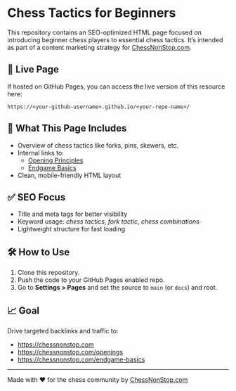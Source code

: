 # Chess Tactics for Beginners

This repository contains an SEO-optimized HTML page focused on introducing beginner chess players to essential chess tactics. It’s intended as part of a content marketing strategy for [ChessNonStop.com](https://chessnonstop.com).

## 🔗 Live Page
If hosted on GitHub Pages, you can access the live version of this resource here:
```
https://<your-github-username>.github.io/<your-repo-name>/
```

## 📘 What This Page Includes
- Overview of chess tactics like forks, pins, skewers, etc.
- Internal links to:
  - [Opening Principles](https://chessnonstop.com/openings)
  - [Endgame Basics](https://chessnonstop.com/endgame-basics)
- Clean, mobile-friendly HTML layout

## ✅ SEO Focus
- Title and meta tags for better visibility
- Keyword usage: *chess tactics*, *fork tactic*, *chess combinations*
- Lightweight structure for fast loading

## 🛠️ How to Use
1. Clone this repository.
2. Push the code to your GitHub Pages enabled repo.
3. Go to **Settings > Pages** and set the source to `main` (or `docs`) and root.

## 📈 Goal
Drive targeted backlinks and traffic to:
- https://chessnonstop.com
- https://chessnonstop.com/openings
- https://chessnonstop.com/endgame-basics

---
Made with ❤️ for the chess community by [ChessNonStop.com](https://chessnonstop.com)
